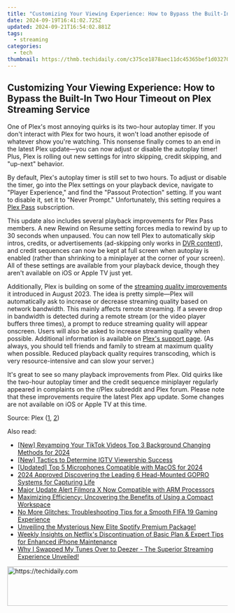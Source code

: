 ```yaml
---
title: "Customizing Your Viewing Experience: How to Bypass the Built-In Two Hour Timeout on Plex Streaming Service"
date: 2024-09-19T16:41:02.725Z
updated: 2024-09-21T16:54:02.881Z
tags:
  - streaming
categories:
  - tech
thumbnail: https://thmb.techidaily.com/c375ce1878aec11dc45365bef1d03270965b9669f431a9e083c40be8add6302b.jpg
---
```


## Customizing Your Viewing Experience: How to Bypass the Built-In Two Hour Timeout on Plex Streaming Service

One of Plex's most annoying quirks is its two-hour autoplay timer. If you don't interact with Plex for two hours, it won't load another episode of whatever show you're watching. This nonsense finally comes to an end in the latest Plex update—you can now adjust or disable the autoplay timer! Plus, Plex is rolling out new settings for intro skipping, credit skipping, and "up-next" behavior.

 By default, Plex's autoplay timer is still set to two hours. To adjust or disable the timer, go into the Plex settings on your playback device, navigate to "Player Experience," and find the "Passout Protection" setting. If you want to disable it, set it to "Never Prompt." Unfortunately, this setting requires a [Plex Pass](https://youtube-sure.techidaily.com/-channel-explorer-discover-prime-video-status-for-2024/) subscription.

 This update also includes several playback improvements for Plex Pass members. A new Rewind on Resume setting forces media to rewind by up to 30 seconds when unpaused. You can now tell Plex to automatically skip intros, credits, or advertisements (ad-skipping only works in [DVR content](https://some-skills.techidaily.com/new-transform-your-color-grading-skills-with-photoshops-luts/)), and credit sequences can now be kept at full screen when autoplay is enabled (rather than shrinking to a miniplayer at the corner of your screen). All of these settings are available from your playback device, though they aren't available on iOS or Apple TV just yet.

 Additionally, Plex is building on some of the [streaming quality improvements](https://on-screen-recording.techidaily.com/new-multiplatform-iptv-live-streaming-for-2024/) it introduced in August 2023\. The idea is pretty simple—Plex will automatically ask to increase or decrease streaming quality based on network bandwidth. This mainly affects remote streaming. If a severe drop in bandwidth is detected during a remote stream (or the video player buffers three times), a prompt to reduce streaming quality will appear onscreen. Users will also be asked to increase streaming quality when possible. Additional information is available on [Plex's support page](https://support.plex.tv/articles/quality-suggestions/). (As always, you should tell friends and family to stream at maximum quality when possible. Reduced playback quality requires transcoding, which is very resource-intensive and can slow your server.)

 It's great to see so many playback improvements from Plex. Old quirks like the two-hour autoplay timer and the credit sequence miniplayer regularly appeared in complaints on the r/Plex subreddit and Plex forum. Please note that these improvements require the latest Plex app update. Some changes are not available on iOS or Apple TV at this time.

 Source: Plex ([1](https://forums.plex.tv/t/player-experience/857990), [2](https://forums.plex.tv/t/quality-suggestions/858132))

<ins class="adsbygoogle"
     style="display:block"
     data-ad-format="autorelaxed"
     data-ad-client="ca-pub-7571918770474297"
     data-ad-slot="1223367746"></ins>

<ins class="adsbygoogle"
     style="display:block"
     data-ad-client="ca-pub-7571918770474297"
     data-ad-slot="8358498916"
     data-ad-format="auto"
     data-full-width-responsive="true"></ins>

<span class="atpl-alsoreadstyle">Also read:</span>
<div><ul>
<li><a href="https://tiktok-clips.techidaily.com/new-revamping-your-tiktok-videos-top-3-background-changing-methods-for-2024/"><u>[New] Revamping Your TikTok Videos Top 3 Background Changing Methods for 2024</u></a></li>
<li><a href="https://instagram-video-files.techidaily.com/new-tactics-to-determine-igtv-viewership-success/"><u>[New] Tactics to Determine IGTV Viewership Success</u></a></li>
<li><a href="https://screen-recording.techidaily.com/updated-top-5-microphones-compatible-with-macos-for-2024/"><u>[Updated] Top 5 Microphones Compatible with MacOS for 2024</u></a></li>
<li><a href="https://fox-boxes.techidaily.com/2024-approved-discovering-the-leading-6-head-mounted-gopro-systems-for-capturing-life/"><u>2024 Approved Discovering the Leading 6 Head-Mounted GOPRO Systems for Capturing Life</u></a></li>
<li><a href="https://ai-vdieo-software.techidaily.com/major-update-alert-filmora-x-now-compatible-with-arm-processors/"><u>Major Update Alert Filmora X Now Compatible with ARM Processors</u></a></li>
<li><a href="https://hardware-updates.techidaily.com/maximizing-efficiency-uncovering-the-benefits-of-using-a-compact-workspace/"><u>Maximizing Efficiency: Uncovering the Benefits of Using a Compact Workspace</u></a></li>
<li><a href="https://win-able.techidaily.com/no-more-glitches-troubleshooting-tips-for-a-smooth-fifa-19-gaming-experience/"><u>No More Glitches: Troubleshooting Tips for a Smooth FIFA 19 Gaming Experience</u></a></li>
<li><a href="https://media-tips.techidaily.com/unveiling-the-mysterious-new-elite-spotify-premium-package/"><u>Unveiling the Mysterious New Elite Spotify Premium Package!</u></a></li>
<li><a href="https://media-tips.techidaily.com/weekly-insights-on-netflixs-discontinuation-of-basic-plan-and-expert-tips-for-enhanced-iphone-maintenance/"><u>Weekly Insights on Netflix's Discontinuation of Basic Plan & Expert Tips for Enhanced iPhone Maintenance</u></a></li>
<li><a href="https://media-tips.techidaily.com/why-i-swapped-my-tunes-over-to-deezer-the-superior-streaming-experience-unveiled/"><u>Why I Swapped My Tunes Over to Deezer - The Superior Streaming Experience Unveiled!</u></a></li>
</ul></div>

<!-- affiliate ads begin -->
<a href="https://25home.pxf.io/c/5597632/2148650/16836" target="_top" id="2148650">
  <img src="//a.impactradius-go.com/display-ad/16836-2148650" border="0" alt="https://techidaily.com" width="728" height="90"/>
</a>
<img height="0" width="0" src="https://25home.pxf.io/i/5597632/2148650/16836" style="position:absolute;visibility:hidden;" border="0" />
<!-- affiliate ads end -->

